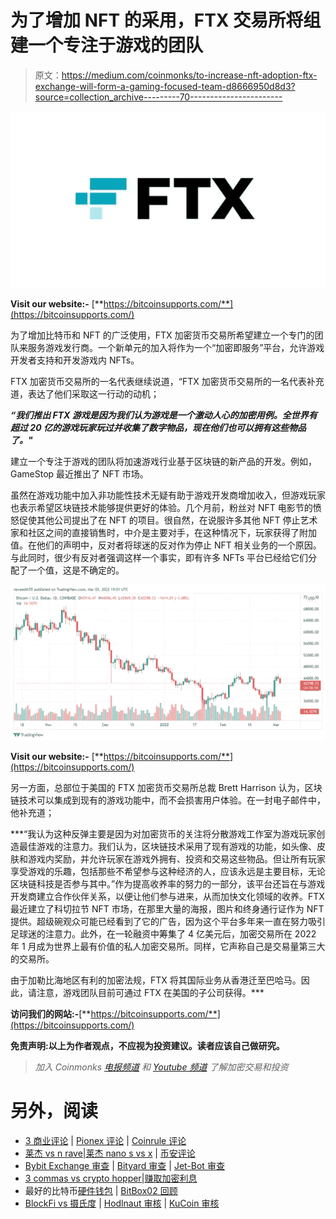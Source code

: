 # 为了增加 NFT 的采用，FTX 交易所将组建一个专注于游戏的团队

> 原文：<https://medium.com/coinmonks/to-increase-nft-adoption-ftx-exchange-will-form-a-gaming-focused-team-d8666950d8d3?source=collection_archive---------70----------------------->

![](img/4bf9b0d3fe8addb9b29f1ea1fc29cc59.png)

**Visit our website:-** [**https://bitcoinsupports.com/**](https://bitcoinsupports.com/)

为了增加比特币和 NFT 的广泛使用，FTX 加密货币交易所希望建立一个专门的团队来服务游戏发行商。一个新单元的加入将作为一个“加密即服务”平台，允许游戏开发者支持和开发游戏内 NFTs。

FTX 加密货币交易所的一名代表继续说道，“FTX 加密货币交易所的一名代表补充道，表达了他们采取这一行动的动机；

***“我们推出 FTX 游戏是因为我们认为游戏是一个激动人心的加密用例。全世界有超过 20 亿的游戏玩家玩过并收集了数字物品，现在他们也可以拥有这些物品了。"***

建立一个专注于游戏的团队将加速游戏行业基于区块链的新产品的开发。例如，GameStop 最近推出了 NFT 市场。

虽然在游戏功能中加入非功能性技术无疑有助于游戏开发商增加收入，但游戏玩家也表示希望区块链技术能够提供更好的体验。几个月前，粉丝对 NFT 电影节的愤怒促使其他公司提出了在 NFT 的项目。很自然，在说服许多其他 NFT 停止艺术家和社区之间的直接销售时，中介是主要对手，在这种情况下，玩家获得了附加值。在他们的声明中，反对者将球迷的反对作为停止 NFT 相关业务的一个原因。与此同时，很少有反对者强调这样一个事实，即有许多 NFTs 平台已经给它们分配了一个值，这是不确定的。

![](img/599f1c695c3ef05292d27fbd3f10783c.png)

**Visit our website:-** [**https://bitcoinsupports.com/**](https://bitcoinsupports.com/)

另一方面，总部位于美国的 FTX 加密货币交易所总裁 Brett Harrison 认为，区块链技术可以集成到现有的游戏功能中，而不会损害用户体验。在一封电子邮件中，他补充道；

***“我认为这种反弹主要是因为对加密货币的关注将分散游戏工作室为游戏玩家创造最佳游戏的注意力。我们认为，区块链技术采用了现有游戏的功能，如头像、皮肤和游戏内奖励，并允许玩家在游戏外拥有、投资和交易这些物品。但让所有玩家享受游戏的乐趣，包括那些不希望参与这种经济的人，应该永远是主要目标，无论区块链科技是否参与其中。”作为提高收养率的努力的一部分，该平台还旨在与游戏开发商建立合作伙伴关系，以便让他们参与进来，从而加快文化领域的收养。FTX 最近建立了科切拉节 NFT 市场，在那里大量的海报，图片和终身通行证作为 NFT 提供。超级碗观众可能已经看到了它的广告，因为这个平台多年来一直在努力吸引足球迷的注意力。此外，在一轮融资中筹集了 4 亿美元后，加密交易所在 2022 年 1 月成为世界上最有价值的私人加密交易所。同样，它声称自己是交易量第三大的交易所。

由于加勒比海地区有利的加密法规，FTX 将其国际业务从香港迁至巴哈马。因此，请注意，游戏团队目前可通过 FTX 在美国的子公司获得。***

**访问我们的网站:-**[**https://bitcoinsupports.com/**](https://bitcoinsupports.com/)

**免责声明:以上为作者观点，不应视为投资建议。读者应该自己做研究。**

> *加入 Coinmonks* [*电报频道*](https://t.me/coincodecap) *和* [*Youtube 频道*](https://www.youtube.com/c/coinmonks/videos) *了解加密交易和投资*

# 另外，阅读

*   [3 商业评论](/coinmonks/3commas-review-an-excellent-crypto-trading-bot-2020-1313a58bec92) | [Pionex 评论](https://coincodecap.com/pionex-review-exchange-with-crypto-trading-bot) | [Coinrule 评论](/coinmonks/coinrule-review-2021-a-beginner-friendly-crypto-trading-bot-daf0504848ba)
*   [莱杰 vs n rave](/coinmonks/ledger-vs-ngrave-zero-7e40f0c1d694)|[莱杰 nano s vs x](/coinmonks/ledger-nano-s-vs-x-battery-hardware-price-storage-59a6663fe3b0) | [币安评论](/coinmonks/binance-review-ee10d3bf3b6e)
*   [Bybit Exchange 审查](/coinmonks/bybit-exchange-review-dbd570019b71) | [Bityard 审查](https://coincodecap.com/bityard-reivew) | [Jet-Bot 审查](https://coincodecap.com/jet-bot-review)
*   [3 commas vs crypto hopper](/coinmonks/3commas-vs-pionex-vs-cryptohopper-best-crypto-bot-6a98d2baa203)|[赚取加密利息](/coinmonks/earn-crypto-interest-b10b810fdda3)
*   最好的比特币[硬件钱包](/coinmonks/hardware-wallets-dfa1211730c6) | [BitBox02 回顾](/coinmonks/bitbox02-review-your-swiss-bitcoin-hardware-wallet-c36c88fff29)
*   [BlockFi vs 摄氏度](/coinmonks/blockfi-vs-celsius-vs-hodlnaut-8a1cc8c26630) | [Hodlnaut 审核](/coinmonks/hodlnaut-review-best-way-to-hodl-is-to-earn-interest-on-your-bitcoin-6658a8c19edf) | [KuCoin 审核](https://coincodecap.com/kucoin-review)